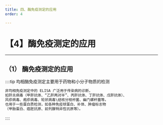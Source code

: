 ```yaml
---
title: 四、酶免疫测定的应用
order: 4

---
```


# 【4】酶免疫测定的应用

<kaodian :text="'免疫学检验记忆卡'" />

<!-- ###### 第九章 酶免疫技术

> 临床免疫学检验 -->

<beitiM/>

---

## （1） 酶免疫测定的应用

<son :text="'免疫学检验记忆卡'" text102="（1） 酶免疫测定的应用" :textOption="[['掌握','专业实践能力'],['掌握','专业实践能力'],['掌握','专业实践能力']]" />

::::tip
均相酶免疫测定主要用于药物和小分子物质的检测

```js
非均相免疫测定中的 ELISA 广泛用于传染病的诊断，
如肝炎病毒（甲肝抗体、“乙肝两对半”、丙肝抗体、丁肝抗体、戊肝抗体）、
风疹病毒、疱疹病毒、轮状病毒\结核分枝杆菌、幽门螺杆菌等。
也用于一些蛋白质检测，如各种免疫球蛋白、补体、肿瘤标志物
（甲胎蛋白、癌胚抗原、前列腺特异性抗原等）。
```

::::
